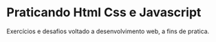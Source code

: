 # Praticando Html Css e Javascript 
Exercícios e desafios voltado a desenvolvimento web, a fins de pratica.

